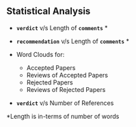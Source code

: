 ## Statistical Analysis

- **`verdict`** v/s Length of **`comments`** *

- **`recommendation`** v/s Length of **`comments`** *

- Word Clouds for:
  - Accepted Papers
  - Reviews of Accepted Papers
  - Rejected Papers
  - Reviews of Rejected Papers

- **`verdict`** v/s Number of References


*Length is in-terms of number of words
